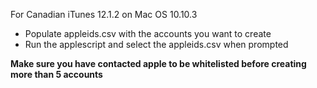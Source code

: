 For Canadian iTunes 12.1.2 on Mac OS 10.10.3

* Populate appleids.csv with the accounts you want to create
* Run the applescript and select the appleids.csv when prompted

**Make sure you have contacted apple to be whitelisted before creating more than 5 accounts**
